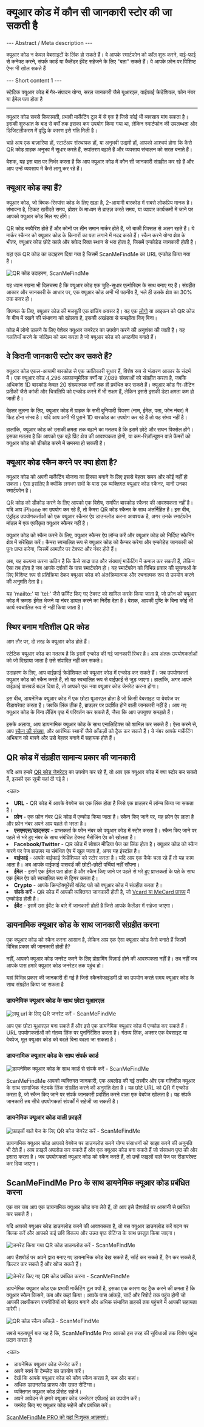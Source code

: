 <h1>क्यूआर कोड में कौन सी जानकारी स्टोर की जा सकती है</h1>

--- Abstract / Meta description ---

क्यूआर कोड न केवल वेबसाइटों के लिंक हो सकते हैं। वे आपके स्मार्टफोन को कॉल शुरू करने, वाई-फाई से कनेक्ट करने, संपर्क कार्ड या कैलेंडर ईवेंट सहेजने के लिए "बता" सकते हैं। वे आपके फ़ोन पर विशिष्ट ऐप्स भी खोल सकते हैं

--- Short content 1 ---

स्टेटिक क्यूआर कोड में गैर-संपादन योग्य, सरल जानकारी जैसे यूआरएल, वाईफाई क्रेडेंशियल, फोन नंबर या ईमेल पता होता है

----------

<p>क्यूआर कोड सबसे किफायती, प्रभावी मार्केटिंग टूल में से एक है जिसे कोई भी व्यवसाय मांग सकता है। इसकी शुरुआत के बाद से वर्षों तक इसका कम उपयोग किया गया था, लेकिन स्मार्टफोन की उपलब्धता और डिजिटलीकरण में वृद्धि के कारण इसे गति मिली है।</p>

<p>चाहे आप एक बाज़ारिया हों, स्टार्टअप संस्थापक हों, या अनुभवी उद्यमी हों, आपको आश्चर्य होगा कि कैसे QR कोड ग्राहक अनुभव में सुधार करते हैं, रूपांतरण बढ़ाते हैं और व्यवसाय संचालन को सरल बनाते हैं। </p>

<p>बेशक, यह इस बात पर निर्भर करता है कि आप क्यूआर कोड में कौन सी जानकारी संग्रहीत कर रहे हैं और आप उन्हें व्यवसाय में कैसे लागू कर रहे हैं।</p>

<h2>क्यूआर कोड क्या हैं?</h2>

<p>क्यूआर कोड, जो क्विक-रिस्पांस कोड के लिए खड़ा है, 2-आयामी बारकोड में सबसे लोकप्रिय मानक है। संभावना है, टिकट खरीदते समय, ब्रोशर के माध्यम से ब्राउज़ करते समय, या व्यापार कार्यक्रमों में जाने पर आपको क्यूआर कोड मिल गए होंगे। </p>

<p>QR कोड स्क्वैरिश होते हैं और कोनों पर तीन समान मार्कर होते हैं, जो बाकी पिक्सल से अलग रहते हैं। ये मार्कर स्कैनर को क्यूआर कोड के किनारों का पता लगाने में मदद करते हैं। स्कैन करने योग्य क्षेत्र के भीतर, क्यूआर कोड छोटे काले और सफेद रिक्त स्थान से भरा होता है, जिसमें एन्कोडेड जानकारी होती है।</p>

<p>यहां एक QR कोड का उदाहरण दिया गया है जिसमें ScanMeFindMe का URL एन्कोड किया गया है।</p>

<p वर्ग = "छवि धारक">
    <img src="https://media.scanmefindme.com/blog/about_static/files/img 1 - qr.png"
        alt="QR कोड उदाहरण, ScanMeFindMe">
</p>

<p>यह ध्यान रखना भी दिलचस्प है कि क्यूआर कोड एक त्रुटि-सुधार एल्गोरिदम के साथ बनाए गए हैं। संग्रहीत आकार और जानकारी के आधार पर, एक क्यूआर कोड अभी भी पठनीय है, भले ही उसके क्षेत्र का 30% तक कवर हो। </p>

<p>विपणक के लिए, क्यूआर कोड की मजबूती एक ब्रांडिंग अवसर है। यह एक <a href="#article:about_logos" title="एक लोगो के साथ QR कोड">लोगो</a> या आइकन को QR कोड के बीच में रखने की संभावना को खोलता है, इसकी अखंडता से समझौता किए बिना। </p>

<p>कोड में लोगो डालने के लिए पेशेवर क्यूआर जनरेटर का उपयोग करने की अनुशंसा की जाती है। यह गलतियाँ करने के जोखिम को कम करता है जो क्यूआर कोड को अपठनीय बनाते हैं। </p>

<h2>वे कितनी जानकारी स्टोर कर सकते हैं? </h2>

<p>क्यूआर कोड एकल-आयामी बारकोड से एक क्रांतिकारी सुधार हैं, विशेष रूप से भंडारण आकार के संदर्भ में। एक क्यूआर कोड 4,296 अल्फ़ान्यूमेरिक वर्णों या 7,089 संख्याओं को संग्रहीत करता है, जबकि अधिकांश 1D बारकोड केवल 20 संख्यात्मक वर्णों तक ही प्रबंधित कर सकते हैं। क्यूआर कोड गैर-लैटिन प्रतीकों जैसे कांजी और चित्रलिपि को एन्कोड करने में भी सक्षम हैं, लेकिन इससे इसकी डेटा क्षमता कम हो जाती है। </p>

<p>बेहतर तुलना के लिए, क्यूआर कोड में ग्राहक के सभी बुनियादी विवरण (नाम, ईमेल, पता, फोन नंबर) में फिट होना संभव है। यदि आप अभी भी पुराने 1D बारकोड का उपयोग कर रहे हैं तो यह संभव नहीं है। </p>

<p>हालांकि, क्यूआर कोड को उसकी क्षमता तक बढ़ाने का मतलब है कि इसमें छोटे और सघन पिक्सेल होंगे। इसका मतलब है कि आपको एक बड़े प्रिंट क्षेत्र की आवश्यकता होगी, या कम-रिज़ॉल्यूशन वाले कैमरों को क्यूआर कोड को डीकोड करने में समस्या हो सकती है। </p>

<H2>क्यूआर कोड स्कैन करने पर क्या होता है?</h2>

<p>क्यूआर कोड को अपनी मार्केटिंग योजना का हिस्सा बनाने के लिए इससे बेहतर समय और कोई नहीं हो सकता। ऐसा इसलिए है क्योंकि लगभग सभी के पास एक व्यक्तिगत क्यूआर कोड स्कैनर, यानी उनका स्मार्टफोन है। </p>

<p>QR कोड को डीकोड करने के लिए आपको एक विशेष, समर्पित बारकोड स्कैनर की आवश्यकता नहीं है। यदि आप iPhone का उपयोग कर रहे हैं, तो कैमरा QR कोड स्कैनर के साथ अंतर्निहित है। इस बीच, एंड्रॉइड उपयोगकर्ताओं को एक क्यूआर स्कैनर ऐप डाउनलोड करना आवश्यक है, अगर उनके स्मार्टफोन मॉडल में एक एकीकृत क्यूआर स्कैनर नहीं है।</p>

<p>क्यूआर कोड को स्कैन करने के लिए, क्यूआर स्कैनर ऐप लॉन्च करें और क्यूआर कोड को निर्दिष्ट स्कैनिंग क्षेत्र में संरेखित करें। कैमरा स्वचालित रूप से क्यूआर कोड को कैप्चर करेगा और एन्कोडेड जानकारी को पुनः प्राप्त करेगा, जिसमें आमतौर पर टेक्स्ट और नंबर होते हैं।</p>

<p>अब, यह कल्पना करना कठिन है कि कैसे सादा पाठ और संख्याएं मार्केटिंग में कमाल कर सकती हैं, लेकिन ऐसा तब होता है जब आपके दर्शकों के पास स्मार्टफोन हो। यह स्मार्टफोन को विभिन्न प्रकार की सूचनाओं के लिए विशिष्ट रूप से प्रतिक्रिया देकर क्यूआर कोड को अंतःक्रियात्मक और रचनात्मक रूप से उपयोग करने की अनुमति देता है।

<p>यह 'mailto:' या 'tel:' जैसे फ़ॉर्मेट किए गए टेक्स्ट को शामिल करके किया जाता है, जो फ़ोन को क्यूआर कोड में क्रमशः ईमेल भेजने या नंबर डायल करने का निर्देश देता है। बेशक, आपकी पुष्टि के बिना कोई भी कार्य स्वचालित रूप से नहीं किया जाता है।</p>

<h2>स्थिर बनाम गतिशील QR कोड</h2>

<p>आम तौर पर, दो तरह के क्यूआर कोड होते हैं।</p>

<p>स्टेटिक क्यूआर कोड का मतलब है कि इसमें एन्कोड की गई जानकारी स्थिर है। आप अंततः उपयोगकर्ताओं को जो दिखाया जाता है उसे संपादित नहीं कर सकते।</p>

<p>उदाहरण के लिए, आप वाईफ़ाई क्रेडेंशियल को क्यूआर कोड में एन्कोड कर सकते हैं। जब उपयोगकर्ता क्यूआर कोड को स्कैन करते हैं, तो यह स्वचालित रूप से वाईफ़ाई से जुड़ जाएगा। हालांकि, अगर आपने वाईफ़ाई पासवर्ड बदल दिया है, तो आपको एक नया क्यूआर कोड जेनरेट करना होगा।</p>

<p>इस बीच, डायनेमिक क्यूआर कोड में एक छोटा यूआरएल होता है जो किसी वेबसाइट या वेबपेज पर रीडायरेक्ट करता है। जबकि लिंक ठीक है, ब्राउज़र पर प्रदर्शित होने वाली जानकारी नहीं है। आप नए क्यूआर कोड के बिना लैंडिंग पृष्ठ में परिवर्तन कर सकते हैं, जैसा कि आप उपयुक्त समझते हैं।</p>

<p>इसके अलावा, आप डायनामिक क्यूआर कोड के साथ एनालिटिक्स को शामिल कर सकते हैं। ऐसा करने से, आप <a href="#article:about_statistics" title="Scan analytics for QR codes">स्कैन की संख्या</a>, और आरंभिक स्थानों जैसे आँकड़ों को ट्रैक कर सकते हैं। ये नंबर आपके मार्केटिंग अभियान को मापने और उसे बेहतर बनाने में सहायक होते हैं। </p>

<H2>QR कोड में संग्रहीत सामान्य प्रकार की जानकारी</h2>

<p>यदि आप हमारे <a href="#static:url">QR कोड जेनरेटर</a> का उपयोग कर रहे हैं, तो आप एक क्यूआर कोड में क्या स्टोर कर सकते हैं, इसकी एक सूची यहां दी गई है। </p>

<उल>
    <li><strong>URL</strong> - QR कोड में आपके वेबपेज का एक लिंक होता है जिसे एक ब्राउज़र में लॉन्च किया जा सकता है।</li>
    <li><strong>फ़ोन</strong> - एक फ़ोन नंबर QR कोड में एन्कोड किया जाता है। स्कैन किए जाने पर, यह फ़ोन ऐप लाता है और फ़ोन नंबर अपने आप पहले से भरता है।</li>
    <li><strong>एसएमएस/व्हाट्सएप</strong> - प्राप्तकर्ता के फोन नंबर को क्यूआर कोड में स्टोर करता है। स्कैन किए जाने पर पहले से भरे हुए नंबर के साथ संबंधित टेक्स्ट मैसेजिंग ऐप को खोलता है।</li>
    <li><strong>Facebook/Twitter</strong> - QR कोड में सोशल मीडिया पेज का लिंक होता है। क्यूआर कोड को स्कैन करने पर पेज ब्राउज़र या संबंधित ऐप में खुल जाता है, अगर यह इंस्टॉल है।</li>
    <li><strong>वाईफाई</strong> - आपके वाईफाई क्रेडेंशियल को स्टोर करता है। यदि आप एक कैफे चला रहे हैं तो यह काम आता है। अब आपके वाईफाई पासवर्ड की छोटी-छोटी पर्चियां नहीं सौंपना।</li>
    <li><strong>ईमेल</strong> - इसमें एक ईमेल पता होता है और स्कैन किए जाने पर पहले से भरे हुए प्राप्तकर्ता के पते के साथ एक ईमेल ऐप को स्वचालित रूप से ट्रिगर करता है। </li>
    <li><strong>Crypto</strong> - आपके क्रिप्टोक्यूरेंसी वॉलेट पते को क्यूआर कोड में संग्रहीत करता है।</li>
    <li><strong>संपर्क करें</strong> - QR कोड में आपकी व्यक्तिगत जानकारी होती है, जो <a href="article:about_contactformats">Vcard या MeCard प्रारूप</a> में एन्कोडेड होती है। </li>
    <li><strong>ईवेंट</strong> - इसमें उस ईवेंट के बारे में जानकारी होती है जिसे आपके कैलेंडर में सहेजा जाएगा। </li>
</ul>

<H2>डायनामिक क्यूआर कोड के साथ जानकारी संग्रहीत करना</h2>

<p>एक क्यूआर कोड को स्कैन करना आसान है, लेकिन आप एक ऐसा क्यूआर कोड कैसे बनाते हैं जिसमें विभिन्न प्रकार की जानकारी होती है? </p>

<p>नहीं, आपको क्यूआर कोड जनरेट करने के लिए प्रोग्रामिंग विज़ार्ड होने की आवश्यकता नहीं है। तब नहीं जब आपके पास हमारे क्यूआर कोड जनरेटर तक पहुंच हो।</p>

<p>यहां विभिन्न प्रकार की जानकारी दी गई है जिसे स्कैनमेफाइंडमी प्रो का उपयोग करते समय क्यूआर कोड के साथ संग्रहीत किया जा सकता है</p>

<h3>डायनेमिक क्यूआर कोड के साथ छोटा यूआरएल</h3>

<p वर्ग = "छवि धारक">
    <img src="https://media.scanmefindme.com/blog/about_static/files/img 2 - डायनामिक QR.png के साथ छोटा URL"
        alt="लघु url के लिए QR जनरेट करें - ScanMeFindMe">
</p>

<p>आप एक छोटा यूआरएल बना सकते हैं और इसे एक डायनेमिक क्यूआर कोड में एन्कोड कर सकते हैं। URL उपयोगकर्ताओं को गंतव्य लिंक पर पुनर्निर्देशित करता है। गंतव्य लिंक, अक्सर एक वेबसाइट या वेबपेज, मूल क्यूआर कोड को बदले बिना बदला जा सकता है।</p>

<H3> डायनामिक क्यूआर कोड के साथ संपर्क कार्ड</h3>

<p वर्ग = "छवि धारक">
    <img src="https://media.scanmefindme.com/blog/about_static/files/img 3 - डायनेमिक QR.png के साथ संपर्क कार्ड"
        alt="डायनेमिक क्यूआर कोड के साथ कार्ड से संपर्क करें - ScanMeFindMe">
</p>

<p>ScanMeFindMe आपको व्यक्तिगत जानकारी, एक अपलोड की गई तस्वीर और एक गतिशील क्यूआर के साथ सामाजिक नेटवर्क लिंक संग्रहीत करने की अनुमति देता है। यह छोटे URL को QR में एन्कोड करता है, जो स्कैन किए जाने पर संपर्क जानकारी प्रदर्शित करने वाला एक वेबपेज खोलता है। यह संपर्क जानकारी तब सीधे उपयोगकर्ता संपर्कों में सहेजी जा सकती है।</p>

<h3>डायनेमिक क्यूआर कोड वाली फ़ाइलें</h3>

<p वर्ग = "छवि धारक">
    <img src="https://media.scanmefindme.com/blog/about_static/files/img 4 - गतिशील QR.png वाली फाइलों वाला एक पेज"
        alt="फ़ाइलों वाले पेज के लिए QR कोड जेनरेट करें - ScanMeFindMe">
</p>

<p>डायनामिक क्यूआर कोड आपको वेबपेज पर डाउनलोड करने योग्य संसाधनों को साझा करने की अनुमति भी देते हैं। आप फ़ाइलें अपलोड कर सकते हैं और एक क्यूआर कोड बना सकते हैं जो संसाधन पृष्ठ की ओर इशारा करता है। जब उपयोगकर्ता क्यूआर कोड को स्कैन करते हैं, तो उन्हें फाइलों वाले पेज पर रीडायरेक्ट कर दिया जाएगा।</p>

<H2> ScanMeFindMe Pro के साथ डायनेमिक क्यूआर कोड प्रबंधित करना</h2>

<p>एक बार जब आप एक डायनामिक क्यूआर कोड बना लेते हैं, तो आप इसे डैशबोर्ड पर आसानी से प्रबंधित कर सकते हैं। </p>

<p>यदि आपको क्यूआर कोड डाउनलोड करने की आवश्यकता है, तो बस क्यूआर डाउनलोड करें बटन पर क्लिक करें और आपको कई छवि विकल्प और उन्नत पृष्ठ सेटिंग्स के साथ प्रस्तुत किया जाएगा।</p>

<p वर्ग = "छवि धारक">
    <img src="https://media.scanmefindme.com/blog/about_static/files/img 5 - qr code.png डाउनलोड करें"
        alt="जनरेट किया गया QR कोड डाउनलोड करें - ScanMeFindMe">
</p>

<p>आप डैशबोर्ड पर अपने द्वारा बनाए गए डायनामिक कोड देख सकते हैं, सॉर्ट कर सकते हैं, टैग कर सकते हैं, फ़िल्टर कर सकते हैं और खोज सकते हैं।</p>

<p वर्ग = "छवि धारक">
    <img src="https://media.scanmefindme.com/blog/about_static/files/img 6 - डायनामिक कोड.png"
        alt="जेनरेट किए गए QR कोड प्रबंधित करना - ScanMeFindMe">
</p>

<p>डायनेमिक क्यूआर कोड एक प्रभावी मार्केटिंग टूल क्यों है, इसका एक कारण यह ट्रैक करने की क्षमता है कि क्यूआर स्कैन किसने, कब और कहां किया। आपके पास आंकड़े, चार्ट और रिपोर्ट तक पहुंच होगी जो आपकी लक्ष्यीकरण रणनीतियों को बेहतर बनाने और अधिक संभावित ग्राहकों तक पहुंचने में आपकी सहायता करेगी।</p>

<p वर्ग = "छवि धारक">
    <img src="https://media.scanmefindme.com/blog/about_static/files/img 7 - सभी आँकड़े.gif"
        alt="QR कोड स्कैन आँकड़े - ScanMeFindMe">
</p>

<p>सबसे महत्वपूर्ण बात यह है कि, ScanMeFindMe Pro आपको इस तरह की सुविधाओं तक विशेष पहुंच प्रदान करता है</p>

<उल>
    <li>डायनेमिक क्यूआर कोड जेनरेट करें।</li>
    <li>अपने स्वयं के टेम्प्लेट का उपयोग करें।</li>
    <li>देखें कि आपके क्यूआर कोड को कौन स्कैन करता है, कब और कहां।</li>
    <li>अधिक डाउनलोड प्रारूप और उन्नत सेटिंग्स।</li>
    <li>व्यक्तिगत क्यूआर कोड प्रीसेट सहेजें।</li>
    <li>अपने आवेदन से हमारे क्यूआर कोड जनरेटर एपीआई का उपयोग करें।</li>
    <li>जनरेट किए गए क्यूआर कोड सहेजें और प्रबंधित करें।</li>
</ul>

<p><a href="#pro">ScanMeFindMe PRO को यहां निःशुल्क आज़माएं।</a></p>
